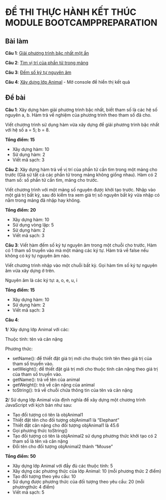 # ĐỀ THI THỰC HÀNH KẾT THÚC MODULE BOOTCAMPPREPARATION
## Bài làm
**Câu 1**: [Giải phương trình bậc nhất một ẩn](https://anhnbt-it.github.io/de-thi-thuc-hanh-ket-thuc-module-bootcamp-preparation/exercises-01-giai-phuong-trinh-bac-nhat.html)

**Câu 2**: [Tìm vị trí của phần tử trong mảng](https://anhnbt-it.github.io/de-thi-thuc-hanh-ket-thuc-module-bootcamp-preparation/exercises-02-find-index-of-arrays.html)

**Câu 3**: [Đếm số ký tự nguyên âm](https://anhnbt-it.github.io/de-thi-thuc-hanh-ket-thuc-module-bootcamp-preparation/exercises-03-letters-are-vowels.html)

**Câu 4**: [Xây dựng lớp Animal](https://anhnbt-it.github.io/de-thi-thuc-hanh-ket-thuc-module-bootcamp-preparation/exercises-04-class-animal.html) - Mở console để hiển thị kết quả

## Đề bài
**Câu 1**: Xây dựng hàm giải phương trình bậc nhất, biết tham số là các hệ số nguyên a, b. Hàm trả về nghiệm của phương trình theo tham số đã cho.

Viết chương trình sử dụng hàm vừa xây dựng để giải phương trình bậc nhất với hệ số a = 5; b = 8.

**Tổng điểm: 15**
- Xây dựng hàm: 10
- Sử dụng hàm: 2
- Viết mã sạch:  3

**Câu 2**: Xây dựng hàm trả về vị trí của phần tử cần tìm trong một mảng cho trước (Giả sử tất cả các phần tử trong mảng không giống nhau). Hàm có 2 tham số: số phần tử cần tìm, mảng cho trước.

Viết chương trình với một mảng số nguyên được khởi tạo trước. Nhập vào một giá trị bất kỳ, sau đó kiểm tra xem giá trị số nguyên bất kỳ vừa nhập có nằm trong mảng đã nhập hay không.

**Tổng điểm: 20**
- Xây dựng hàm: 10
- Sử dụng vòng lặp: 5
- Sử dụng hàm: 2
- Viết mã sạch: 3

**Câu 3**: Viết hàm đếm số ký tự nguyên âm trong một chuỗi cho trước. Hàm có 1 tham số truyền vào mà một mảng các ký tự. Hàm trả về false nếu không có ký tự nguyên âm nào.

Viết chương trình nhập vào một chuỗi bất kỳ. Gọi hàm tìm số ký tự nguyên âm vừa xây dựng ở trên.

Nguyên âm là các ký tự: a, o, e, u, i

**Tổng điểm: 15**
- Xây dựng hàm: 10
- Sử dụng hàm: 2
- Viết mã sạch: 3

**Câu 4**:

**1**/ Xây dựng lớp Animal với các:

Thuộc tính: tên và cân nặng

Phương thức:
- setName(): để thiết đặt giá trị mới cho thuộc tính tên theo giá trị của tham số truyền vào.
- setWeight(): để thiết đặt giá trị mới cho thuộc tính cân nặng theo giá trị của tham số truyền vào.
- getName(): trả về tên của animal
- getWeight(): trả về cân nặng của animal
- toString(): trả về chuỗi chứa thông tin của tên và cân nặng

**2**/ Sử dụng lớp Animal vừa định nghĩa để xây dựng một chương trình JavaScript với kịch bản như sau:
- Tạo đối tượng có tên là objAnimal1
- Thiết đặt tên cho đối tượng objAnimal1 là “Elephant”
- Thiết đặt cân nặng cho đối tượng objAnimal1 là 45.6
- Gọi phương thức toString() 
- Tạo đối tượng có tên là objAnimal2 sử dụng phương thức khởi tạo có 2 tham số là tên và cân nặng
- Đổi tên cho đối tượng objAnimal2 thành “Mouse”

**Tổng điểm: 50**
- Xây dựng lớp Animal với đầy đủ các thuộc tính: 5
- Xây dựng các phương thức của lớp Animal: 10 (mỗi phương thức 2 điểm)
- Tạo đối tượng theo yêu cầu: 10
- Sử dụng được phương thức của đối tượng theo yêu cầu: 20 (mỗi phươngthức 4 điểm)
- Viết mã sạch: 5
